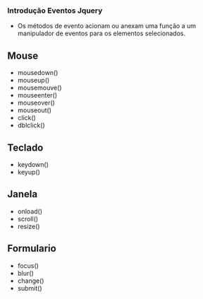 ### Introdução Eventos Jquery

- Os métodos de evento acionam ou anexam uma função a um manipulador de eventos para os elementos selecionados.

<!-- Eventos -->

## Mouse
- mousedown()
- mouseup()
- mousemouve()
- mouseenter()
- mouseover()
- mouseout()
- click()
- dblclick()

## Teclado
- keydown()
- keyup()

## Janela
- onload()
- scroll()
- resize()

## Formulario
- focus()
- blur()
- change()
- submit()